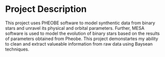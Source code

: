 # Project Description

This project uses PHEOBE software to model synthentic data from binary stars and unravel its physical and orbital parameters. Further, MESA software is used to model the evolution of binary stars based on the results of parameters obtained from Pheobe. This project demonstartes my ability to clean and extract valueable information from raw data using Baysean techniques.
